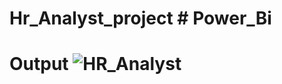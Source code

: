 # Hr_Analyst_project # Power_Bi
# Output ![HR_Analyst](https://github.com/VishalDubey9/Hr_Analyst_project/assets/154626826/96f9377a-833a-4ea6-b2c1-db28073c0dfd)

